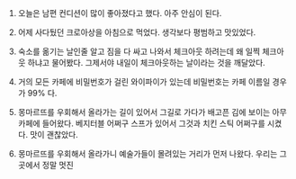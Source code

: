 1. 오늘은 남편 컨디션이 많이 좋아졌다고 했다. 아주 안심이 된다.

2. 어제 사다뒀던 크로아상을 아침으로 먹었다. 생각보다 평범하고 맛있었다.

3. 숙소를 옮기는 날인줄 알고 짐을 다 싸고 나와서 체크아웃 하려는데 왜 일찍 체크아웃 하냐고 물어봤다. 그제서야 내일이 체크아웃하는 날이라는 것을 깨달았다.

4. 거의 모든 카페에 비밀번호가 걸린 와이파이가 있는데 비밀번호는 카페 이름일 경우가 99% 다.

5. 몽마르뜨를 우회해서 올라가는 길이 있어서 그길로 가다가 배고픈 김에 보이는 아무 카페에 들어왔다. 베지터블 어쩌구 스프가 있어서 그것과 치킨 스틱 어쩌구를 시켰다. 맛이 괜찮았다.

6. 몽마르뜨를 우회해서 올라가니 예술가들이 몰려있는 거리가 먼저 나왔다. 우리는 그곳에서 정말 멋진